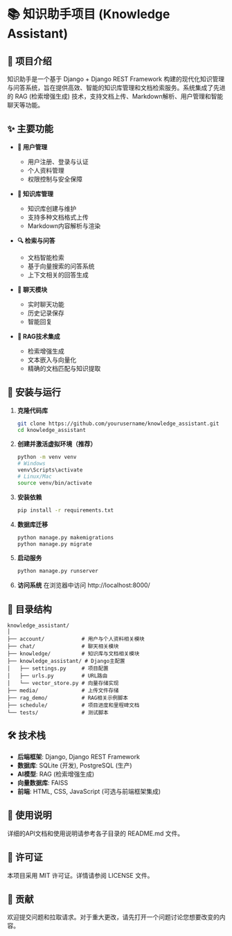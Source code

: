 # 📚 知识助手项目 (Knowledge Assistant)


## 🌟 项目介绍

知识助手是一个基于 Django + Django REST Framework 构建的现代化知识管理与问答系统，旨在提供高效、智能的知识库管理和文档检索服务。系统集成了先进的 RAG (检索增强生成) 技术，支持文档上传、Markdown解析、用户管理和智能聊天等功能。

## ✨ 主要功能

- **🔐 用户管理**
  - 用户注册、登录与认证
  - 个人资料管理
  - 权限控制与安全保障

- **📝 知识库管理**
  - 知识库创建与维护
  - 支持多种文档格式上传
  - Markdown内容解析与渲染

- **🔍 检索与问答**
  - 文档智能检索
  - 基于向量搜索的问答系统
  - 上下文相关的回答生成

- **💬 聊天模块**
  - 实时聊天功能
  - 历史记录保存
  - 智能回复

- **🧠 RAG技术集成**
  - 检索增强生成
  - 文本嵌入与向量化
  - 精确的文档匹配与知识提取

## 🚀 安装与运行

1. **克隆代码库**
   ```bash
   git clone https://github.com/yourusername/knowledge_assistant.git
   cd knowledge_assistant
   ```

2. **创建并激活虚拟环境（推荐）**
   ```bash
   python -m venv venv
   # Windows
   venv\Scripts\activate
   # Linux/Mac
   source venv/bin/activate
   ```

3. **安装依赖**
   ```bash
   pip install -r requirements.txt
   ```

4. **数据库迁移**
   ```bash
   python manage.py makemigrations
   python manage.py migrate
   ```

5. **启动服务**
   ```bash
   python manage.py runserver
   ```

6. **访问系统**
   在浏览器中访问 http://localhost:8000/

## 📂 目录结构

```
knowledge_assistant/
│
├── account/            # 用户与个人资料相关模块
├── chat/               # 聊天相关模块
├── knowledge/          # 知识库与文档相关模块
├── knowledge_assistant/ # Django主配置
│   ├── settings.py     # 项目配置
│   ├── urls.py         # URL路由
│   └── vector_store.py # 向量存储实现
├── media/              # 上传文件存储
├── rag_demo/           # RAG相关示例脚本
├── schedule/           # 项目进度和里程碑文档
└── tests/              # 测试脚本
```

## 🛠 技术栈

- **后端框架**: Django, Django REST Framework
- **数据库**: SQLite (开发), PostgreSQL (生产)
- **AI模型**: RAG (检索增强生成)
- **向量数据库**: FAISS
- **前端**: HTML, CSS, JavaScript (可选与前端框架集成)

## 📖 使用说明

详细的API文档和使用说明请参考各子目录的 README.md 文件。

## 📄 许可证

本项目采用 MIT 许可证。详情请参阅 LICENSE 文件。

## 👥 贡献

欢迎提交问题和拉取请求。对于重大更改，请先打开一个问题讨论您想要改变的内容。

